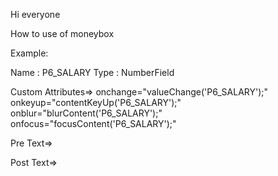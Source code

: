 Hi everyone

How to use of moneybox

Example:

Name : P6_SALARY
Type : NumberField

Custom Attributes=>
 onchange="valueChange('P6_SALARY');" onkeyup="contentKeyUp('P6_SALARY');" onblur="blurContent('P6_SALARY');" onfocus="focusContent('P6_SALARY');"


Pre Text=>
<dl id="p6_salary_show_money" isrequired="True">
    <dt>

Post Text=>
</dt>
    <dd>
        <ul id="p6_salary_show_money_text" style="display: none;"></ul>
    </dd>
    <dt>
        <label id="p6_salary_show_money_separated" style="display: block;"></label>
    </dt>
</dl>


